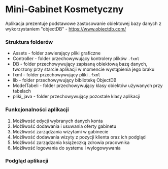 # Mini-Gabinet Kosmetyczny

Aplikacja prezentuje podstawowe zastosowanie obiektowej bazy danych z wykorzystaniem "objectDB" - https://www.objectdb.com/

### Struktura folderów

* Assets - folder zawierający pliki graficzne
* Controller - folder przechowywujący kontrolery plików `.fxml`
* DB - folder przechowywujący zapisaną obiektową bazę danych, tworzony przy starcie aplikacji w momencie wystąpienia jego braku
* fxml - folder przechowywujący pliki `.fxml`
* lib - folder przechowywujący bibliotekę ObjectDB
* ModelTabeli - folder przechowywujący klasy obiektów używanych przy tabelach
* pliki_java - folder przechowywujący pozostałe klasy aplikacji

### Funkcjonalności aplikacji

1) Możliwość edycji wybranych danych konta
2) Możliwość dodawania i usuwania oferty gabinetu
3) Możliwość zarządzania wizytami w gabinecie
4) Możliwość dodawania wizyty z pozycji klienta oraz ich podgląd
5) Możliwość zarządzania książeczką zdrowia pracownika
6) Możliwość logowania do systemu i wylogowywania

### Podgląd aplikacji
